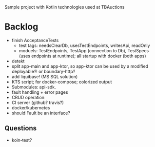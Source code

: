 Sample project with Kotlin technologies used at TBAuctions

# Backlog

* finish AcceptanceTests
  * test tags: needsClearDb, usesTestEndpoints, writesApi, readOnly
  * moduels: TestEndpoints, TestApp (connection to Db), TestSpecs (uses endpoints at runtime); all startup with docker (both apps)
* detekt
* split app-main and app-ktor, so app-ktor can be used by a modified deployable?! or boundary-http?
* add liquibase! (MS SQL solution)
* KTS script; for docker-compose; colorized output
* Submodules: api-sdk.
* fault handling + error pages
* CRUD operation
* CI server (github? travis?)
* docker/kubernetes
* should Fault be an interface?

## Questions

* koin-test?

